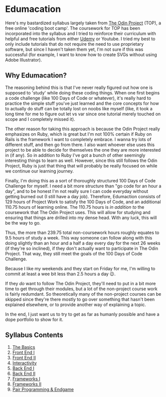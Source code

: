 # Edumacation

Here's my bastardized syllabus largely taken from [The Odin Project](https://www.theodinproject.com/) (TOP), a free online 'coding boot camp'. The coursework for TOP has been incorporated into the syllabus and I tried to reinforce their curriculum with helpful and free tutorials from either [Udemy](https://www.udemy.com/courses/search/?src=ukw&q=aria) or Youtube. I tried my best to only include tutorials that do not require the need to use proprietary software, but since I haven't taken them yet, I'm not sure if this was successful (for example, I want to know how to create SVGs without using Adobe Illustrator). 

## Why Edumacation?
The reasoning behind this is that I've never really figured out how one is supposed to 'study' while doing these coding things. When one first begins a code challenge (like 100 Days of Code or whatever), it's really hard to practice the simple stuff you've just learned and the core concepts for how to actually do stuff can be totally lost on noobs like myself (like, it took a long time for me to figure out let vs var since one tutorial merely touched on scope and I completely missed it).

The other reason for taking this approach is because the Odin Project really emphasizes on Ruby, which is great but I'm not 100% certain if Ruby on Rails is the framework I want to completely embrace. I wanna try lots of different stuff, and then go from there. I also want whoever else uses this project to be able to decide for themselves the one they are more interested in (if any). So in addition to Ruby I've got a bunch of other seemingly interesting things to learn as well. However, since this still follows the Odin Project, Ruby is just that thing that will probably be really focused on while we continue our learning journey. 

Finally, I'm doing this as a sort of thoroughly structured 100 Days of Code Challenge for myself. I need a bit more structure than "go code for an hour a day", and to be honest I'm not really sure I can code everyday without getting burned out (I still have a day job). Therefore, Edumaction consists of 129 hours of Project Work to satisfy the 100 Days of Code, and an additional 110.75 hours of learning online. The 110.75 hours is _in addition to_ the coursework that The Odin Project uses. This will allow for studying and ensuring that things are drilled into my dense head. With any luck, this will be the way to go.

Thus, the more than 239.75 total non-coursework hours roughly equates to 9.5 hours of study a week. This way someone can follow along with this doing slightly than an hour and a half a day every day for the next 26 weeks (if they're so inclined), if they don't actually want to participate in The Odin Project. That way, they still meet the goals of the 100 Days of Code Challenge.

Because I like my weekends and they start on Friday for me, I'm willing to commit at least a wee bit less than 2.5 hours a day 😉.

If they _do_ want to follow The Odin Project, they'll need to put in a bit more time to get through their modules, but a lot of the non-project course work is fairly redumdant. So theoretically many of the non-project courses can be skipped since they're there mostly to go over something that hasn't been explained elsewhere, or to provide another way of explaining a topic.

In the end, I just want us to try to get as far as humanly possible and have a dope portfolio to show for it.

## Syllabus Contents
1. [The Basics](https://github.com/metzessible/animated-journey/wiki/Syllabus/#the-basics)
2. [Front End I](https://github.com/metzessible/animated-journey/wiki/Syllabus/#front-end-i)
3. [Front End II](https://github.com/metzessible/animated-journey/wiki/Syllabus/#front-end-ii)
4. [Interactivity](https://github.com/metzessible/animated-journey/wiki/Syllabus/#interactivity)
5. [Back End I](https://github.com/metzessible/animated-journey/wiki/Syllabus/#back-end-i)
6. [Back End II](https://github.com/metzessible/animated-journey/wiki/Syllabus/#back-end-ii)
7. [Frameworks I](https://github.com/metzessible/animated-journey/wiki/Syllabus/#frameworks-i)
8. [Frameworks II](https://github.com/metzessible/animated-journey/wiki/Syllabus/#frameworks-ii)
9. [Pair Programming & Endgame](https://github.com/metzessible/animated-journey/wiki/Syllabus/#pair-programming-and-endgame)
